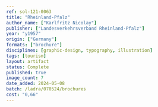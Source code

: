 ```yaml
---
ref: sol-121-0063
title: "Rheinland-Pfalz"
author_name: ["Karlfritz Nicolay"]
publisher: ["Landesverkehrsverband Rheinland-Pfalz"]
year: "y1957"
origin: ["Germany"]
formats: ["brochure"]
disciplines: [graphic-design, typography, illustration]
tags: [tourism]
layout: artifact
status: Complete
published: true
image_count: 7
date_added: 2024-05-08
batch: /ladra/070524/brochures
cost: "0,66"
---
```

